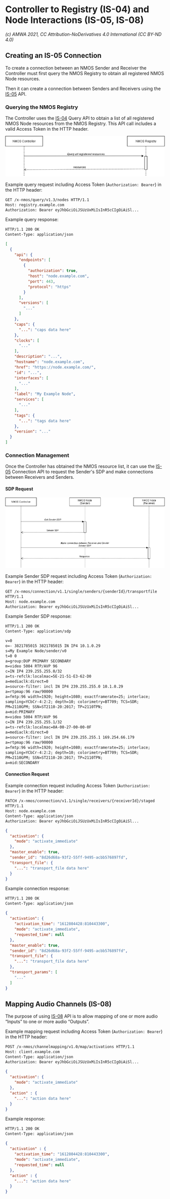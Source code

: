 # Controller to Registry (IS-04) and Node Interactions (IS-05, IS-08)  
_(c) AMWA 2021, CC Attribution-NoDerivatives 4.0 International (CC BY-ND 4.0)_

## Creating an IS-05 Connection
To create a connection between an NMOS Sender and Receiver the Controller must first query the NMOS Registry to obtain all registered NMOS Node resources.

Then it can create a connection between Senders and Receivers using the [IS-05](https://specs.amwa.tv/is-05/releases/v1.1/docs/1.0._Overview.html) API.

### Querying the NMOS Registry
The Controller uses the [IS-04](https://specs.amwa.tv/is-04/releases/v1.3/docs/1.0._Overview.html) Query API to obtain a list of all registered NMOS Node resources from the NMOS Registry.  This API call includes a valid Access Token in the HTTP header.

![Controller to Registry](../docs/images/controller_to_registry.png)

Example query request including Access Token (`Authorization: Bearer`) in the HTTP header:
```http
GET /x-nmos/query/v1.3/nodes HTTP/1.1
Host: registry.example.com
Authorization: Bearer eyJhbGciOiJSUzUxMiIsInR5cCIgOiAiSl...
```
Example query response:
```http
HTTP/1.1 200 OK
Content-Type: application/json
```
```json	
[
  {
    "api": {
      "endpoints": [
        {
          "authorization": true,
          "host": "node.example.com",
          "port": 443,
          "protocol": "https"
        }
      ],
      "versions": [
        "..."
      ]
    },
    "caps": {
      "...": "caps data here"
    },
    "clocks": [
      "..."
    ],
    "description": "...",
    "hostname": "node.example.com",
    "href": "https://node.example.com/",
    "id": "...",
    "interfaces": [
      "..."
    ],
    "label": "My Example Node",
    "services": [
      "..."
    ],
    "tags": {
      "...": "tags data here"
    },
    "version": "..."
  }
]
```
### Connection Management
Once the Controller has obtained the NMOS resource list, it can use the [IS-05](https://specs.amwa.tv/is-05/releases/v1.1/docs/1.0._Overview.html) Connection API to request the Sender's SDP and make connections between Receivers and Senders.

#### SDP Request 
![Controller to Registry](../docs/images/controller_to_nodes.png)

Example Sender SDP request including Access Token (`Authorization: Bearer`) in the HTTP header:
```http
GET /x-nmos/connection/v1.1/single/senders/{senderId}/transportfile HTTP/1.1
Host: node.example.com
Authorization: Bearer eyJhbGciOiJSUzUxMiIsInR5cCIgOiAiSl...
```
Example Sender SDP response:
```http
HTTP/1.1 200 OK
Content-Type: application/sdp
```
```http
v=0
o=- 3821785015 3821785015 IN IP4 10.1.0.29
s=My Example Node/sender/v0
t=0 0
a=group:DUP PRIMARY SECONDARY
m=video 5004 RTP/AVP 96
c=IN IP4 239.255.255.0/32
a=ts-refclk:localmac=5E-21-51-E3-62-D0
a=mediaclk:direct=0
a=source-filter: incl IN IP4 239.255.255.0 10.1.0.29
a=rtpmap:96 raw/90000
a=fmtp:96 width=1920; height=1080; exactframerate=25; interlace; sampling=YCbCr-4:2:2; depth=10; colorimetry=BT709; TCS=SDR; PM=2110GPM; SSN=ST2110-20:2017; TP=2110TPN; 
a=mid:PRIMARY
m=video 5004 RTP/AVP 96
c=IN IP4 239.255.255.1/32
a=ts-refclk:localmac=0A-00-27-00-00-0F
a=mediaclk:direct=0
a=source-filter: incl IN IP4 239.255.255.1 169.254.66.179
a=rtpmap:96 raw/90000
a=fmtp:96 width=1920; height=1080; exactframerate=25; interlace; sampling=YCbCr-4:2:2; depth=10; colorimetry=BT709; TCS=SDR; PM=2110GPM; SSN=ST2110-20:2017; TP=2110TPN; 
a=mid:SECONDARY
```

#### Connection Request
Example connection request including Access Token (`Authorization: Bearer`) in the HTTP header:
```
PATCH /x-nmos/connection/v1.1/single/receivers/{receiverId}/staged HTTP/1.1
Host: node.example.com
Content-Type: application/json
Authorization: Bearer eyJhbGciOiJSUzUxMiIsInR5cCIgOiAiSl...
```
```json    
{  
  "activation": {
    "mode": "activate_immediate"
  },
  "master_enable": true,
  "sender_id": "8d26d68a-93f2-55ff-9495-acbb576897fd",
  "transport_file": {
    "...": "transport_file data here"
  }
}
```

Example connection response:
```http
HTTP/1.1 200 OK
Content-Type: application/json
```
```json
{
  "activation": {
    "activation_time": "1612804428:810443300",
    "mode": "activate_immediate",
    "requested_time": null
  },
  "master_enable": true,
  "sender_id": "8d26d68a-93f2-55ff-9495-acbb576897fd",
  "transport_file": {
    "...": "transport_file data here"
  },
  "transport_params": [
    "..."
  ]
}
```

## Mapping Audio Channels (IS-08)
The purpose of using [IS-08](https://specs.amwa.tv/is-08/releases/v1.0.1/docs/1.0._Overview.html) API is to allow mapping of one or more audio “Inputs” to one or more audio “Outputs”.

Example mapping request including Access Token (`Authorization: Bearer`) in the HTTP header:
```http
POST /x-nmos/channelmapping/v1.0/map/activations HTTP/1.1
Host: client.example.com
Content-Type: application/json
Authorization: Bearer eyJhbGciOiJSUzUxMiIsInR5cCIgOiAiSl...
```
```json
{
  "activation": {
    "mode": "activate_immediate"
  },
  "action" : {
    "...": "action data here"
  }
}
```
Example response:
```http
HTTP/1.1 200 OK
Content-Type: application/json
```
```json
{
  "activation" : {
    "activation_time": "1612804428:810443300",
    "mode": "activate_immediate",
    "requested_time": null
  },
  "action" : {
    "...": "action data here"
  }
}
```
